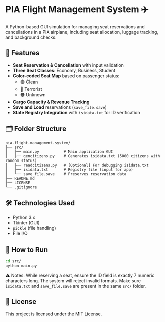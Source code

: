 # PIA Flight Management System ✈️

A Python-based GUI simulation for managing seat reservations and cancellations in a PIA airplane, including seat allocation, luggage tracking, and background checks.

## 🚀 Features
- **Seat Reservation & Cancellation** with input validation
- **Three Seat Classes**: Economy, Business, Student
- **Color-coded Seat Map** based on passenger status:
  - 🟢 Clean
  - 🔴 Terrorist
  - 🟠 Unknown
- **Cargo Capacity & Revenue Tracking**
- **Save and Load** reservations (`save_file.save`)
- **State Registry Integration** with `isidata.txt` for ID verification

## 🗂️ Folder Structure
```
pia-flight-management-system/
├── src/
│   ├── main.py           # Main application GUI
│   ├── gencitizens.py    # Generates isidata.txt (5000 citizens with random status)
│   ├── readcitizens.py   # [Optional] For debugging isidata.txt
│   ├── isidata.txt       # Registry file (input for app)
│   └── save_file.save    # Preserves reservation data
├── README.md
├── LICENSE
└── .gitignore
```

## 🛠️ Technologies Used
- Python 3.x
- Tkinter (GUI)
- `pickle` (file handling)
- File I/O

## 🧪 How to Run
```bash
cd src/
python main.py
```
⚠️ Notes:
While reserving a seat, ensure the ID field is exactly 7 numeric characters long. The system will reject invalid formats.
Make sure `isidata.txt` and `save_file.save` are present in the same `src/` folder.

## 📄 License
This project is licensed under the MIT License.
